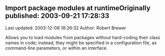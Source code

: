 ## Import package modules at runtimeOriginally published: 2003-09-21 17:28:33 
Last updated: 2003-12-08 18:26:32 
Author: Robert Brewer 
 
Allows you to load modules from packages without hard-coding their class names in code; instead, they might be specified in a configuration file, as command-line parameters, or within an interface.